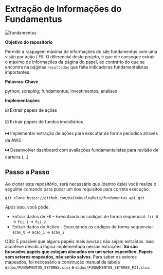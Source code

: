 # Extração de Informações do Fundamentus
![fundamentus](https://github.com/KaikeWesleyReis/extracao-dados-fundamentus/assets/32513366/061cf423-e873-4ddd-991b-dbef125d3971)

**Objetivo do repositório**

Permitir a raspagem máxima de informações do site fundamentus com uma visão por ação / FII. O diferencial deste projeto, é que ele consegue extrair o máximo de informações da página do papel, ao contrário do que se encontra na páginas `resultados` que falta indicadores fundamentalistas importantes.

**Palavras-Chave**

python; scraping; fundamentus; investimentos; analises

**Implementações**

☑️ Extrair papeis de ações

☑️ Extrair papeis de fundos imobiliários

⏭️ Implementar extração de ações para executar de forma períodica através da AWS

⏭️ Desenvolver dashboard com avaliações fundamentalistas para revisão de carteira (...)

## Passo a Passo
Ao clonar este repositório, será necessário que (dentro dele) você realize o seguinte comando para puxar um dos requisitos para correta execução: 

`git clone https://github.com/KaikeWesleyReis/fundamentus_api.git`

Após isso, você pode:

- Extrair dados de FII - Executando os códigos de forma sequencial: `fii_0` -> `fii_1` -> `fii_2`
- Extrair dados de Ações - Executando os códigos de forma sequencial: `acao_0` -> `acao_1` -> `acao_2`

OBS: É possível que alguns papéis mais avulsos não sejam extraídos. Isso acontece devido a lógica implementada nessas extrações: **Só são buscados papéis que estejam alocados em um setor específico. Papeis sem setores mapeados, não serão salvos**. Para saber os setores mapeados, foi necessário a construção manual da tabela `dados/FUNDAMENTUS_SETORES.xlsx` e `dados/FUNDAMENTUS_SETORES_FII.xlsx`.
